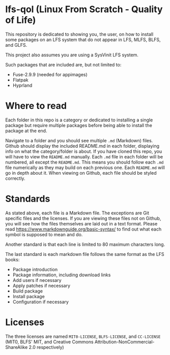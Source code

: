 # lfs-qol (Linux From Scratch - Quality of Life)

This repository is dedicated to showing you, the user, on how to install some
packages on an LFS system that do not appear in LFS, MLFS, BLFS, and GLFS.

This project also assumes you are using a SysVinit LFS system.

Such packages that are included are, but not limited to:
- Fuse-2.9.9 (needed for appimages)
- Flatpak
- Hyprland

# Where to read

Each folder in this repo is a category or dedicated to installing a single
package but require multiple packages before being able to install the package
at the end.

Navigate to a folder and you should see multiple `.md` (Markdown) files. Github
should display the included README.md in each folder, displaying info on what
the category/folder is about. If you have cloned this repo, you will have to
view the `README.md` manually. Each `.md` file in each folder will be numbered,
all except the `README.md`. This means you should follow each `.md` file
numerically as they may build on each previous one. Each `README.md` will go in
depth about it. When viewing on Github, each file should be styled correctly.

# Standards

As stated above, each file is a Markdown file. The exceptions are Git specific
files and the licenses. If you are viewing these files not on Github, you will
see how the files themselves are laid out in a text format. Please read
https://www.markdownguide.org/basic-syntax/ to find out what each symbol is
supposed to mean and do.

Another standard is that each line is limited to 80 maximum characters long.

The last standard is each markdown file follows the same format as the LFS
books:
- Package introduction
- Package information, including download links
- Add users if necessary
- Apply patches if necessary
- Build package
- Install package
- Configuration if necessary

# Licenses

The three licenses are named `MIT0-LICENSE`, `BLFS-LICENSE`, and `CC-LICENSE`
(MIT0, BLFS' MIT, and Creative Commons Attribution-NonCommercial-ShareAlike 2.0
respectively)
